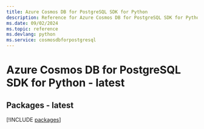 ```yaml
---
title: Azure Cosmos DB for PostgreSQL SDK for Python
description: Reference for Azure Cosmos DB for PostgreSQL SDK for Python
ms.date: 09/02/2024
ms.topic: reference
ms.devlang: python
ms.service: cosmosdbforpostgresql
---
```

# Azure Cosmos DB for PostgreSQL SDK for Python - latest
## Packages - latest
[!INCLUDE [packages](cosmos-db-for-postgresql-index.md)]